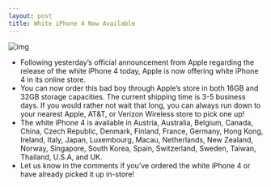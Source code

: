 ```yaml
---
layout: post
title: White iPhone 4 Now Available
---
```

![img](http://media.idownloadblog.com/wp-content/uploads/2011/04/White-iPhone-4-available-now-e1303997542409.png)
* Following yesterday’s official announcement from Apple regarding the release of the white iPhone 4 today, Apple is now offering white iPhone 4 in its online store.
* You can now order this bad boy through Apple’s store in both 16GB and 32GB storage capacities. The current shipping time is 3-5 business days. If you would rather not wait that long, you can always run down to your nearest Apple, AT&T, or Verizon Wireless store to pick one up!
* The white iPhone 4 is available in Austria, Australia, Belgium, Canada, China, Czech Republic, Denmark, Finland, France, Germany, Hong Kong, Ireland, Italy, Japan, Luxembourg, Macau, Netherlands, New Zealand, Norway, Singapore, South Korea, Spain, Switzerland, Sweden, Taiwan, Thailand, U.S.A, and UK.
* Let us know in the comments if you’ve ordered the white iPhone 4 or have already picked it up in-store!

